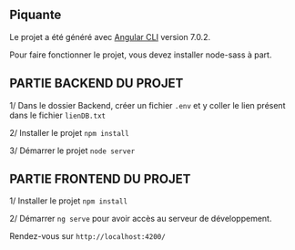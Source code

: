 ## Piquante

Le projet a été généré avec [Angular CLI](https://github.com/angular/angular-cli) version 7.0.2.

Pour faire fonctionner le projet, vous devez installer node-sass à part.

## PARTIE BACKEND DU PROJET

1/ Dans le dossier Backend, créer un fichier `.env` et y coller le lien présent dans le fichier `lienDB.txt`

2/ Installer le projet `npm install`

3/ Démarrer le projet `node server`

## PARTIE FRONTEND DU PROJET

1/ Installer le projet `npm install`

2/ Démarrer `ng serve` pour avoir accès au serveur de développement.


Rendez-vous sur `http://localhost:4200/`